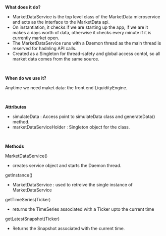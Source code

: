 **What does it do?**

* MarketDataService is the top level class of the MarketData microservice and
acts as the interface to the MarketData api. 
* On instantiation, it checks if we are starting up the app, if we are it makes a days worth of data, otherwise it checks every minute if it is currently market open. 
* The MarketDataService runs with a Daemon thread as the main thread is reserved for hadnling API calls.
* Created as a Singleton for thread-safety and global access contol, so all market data comes from the same source.

<br>

**When do we use it?**

Anytime we need maket data: the front end LiquidityEngine. 

<br>

**Attributes**

* simulateData  : Access point to simulateData class and generateData() method.
* marketDataServiceHolder : Singleton object for the class.

<br>

**Methods** 

MarketDataService()
 * creates service object and starts the Daemon thread.

getInstance()
* MarketDataService : used to retreive the single instance of 
MarketDataService

getTimeSeries(Ticker)
* returns the TimeSeries associated with a Ticker upto the current time

getLatestSnapshot(Ticker)
* Returns the Snapshot associated with the current time.